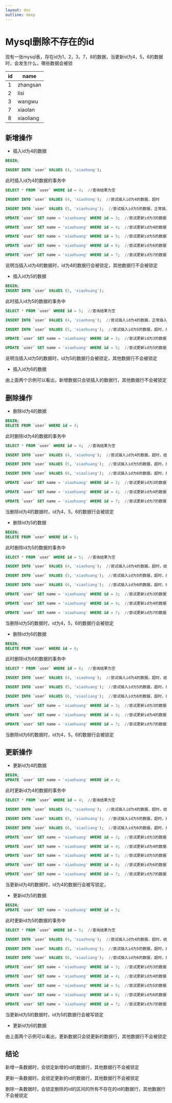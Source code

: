 ```yaml
---
layout: doc
outline: deep
---
```


# Mysql删除不存在的id

现有一张mysql表，存在id为1，2，3，7，8的数据，当更新id为4，5，6的数据时，会发生什么，哪些数据会被锁

| id | name |
| --- | --- |
| 1 | zhangsan |
| 2 | lisi |
| 3 | wangwu |
| 7 | xiaolan |
| 8 | xiaoliang |

## 新增操作

- 插入id为4的数据

```sql
BEGIN;

INSERT INTO `user` VALUES (4, 'xiaohong');
```

此时插入id为4的数据的事务中

```sql
SELECT * FROM `user` WHERE id = 4;  //查询结果为空

INSERT INTO `user` VALUES (4, 'xiaohong');  //尝试插入id为4的数据，超时

INSERT INTO `user` VALUES (5, 'xiaohuang');  //尝试插入id为5的数据，正常插入

UPDATE `user` SET name = 'xiaohuang' WHERE id = 3;  //尝试更新id为3的数据，正常更新

UPDATE `user` SET name = 'xiaohuang' WHERE id = 4;  //尝试更新id为4的数据，超时

UPDATE `user` SET name = 'xiaohuang' WHERE id = 5;  //尝试更新id为5的数据，更新0条数据，但并没有超时

UPDATE `user` SET name = 'xiaohuang' WHERE id = 6;  //尝试更新id为6的数据，更新0条数据，但并没有超时

UPDATE `user` SET name = 'xiaohuang' WHERE id = 7;  //尝试更新id为7的数据，正常更新
```

说明当插入id为4的数据时，id为4的数据行会被锁定，其他数据行不会被锁定

- 插入id为5的数据

```sql
BEGIN;
INSERT INTO `user` VALUES (5, 'xiaohuang');
```

此时插入id为5的数据的事务中

```sql
SELECT * FROM `user` WHERE id = 5;  //查询结果为空

INSERT INTO `user` VALUES (4, 'xiaohong');  //尝试插入id为4的数据，正常插入

INSERT INTO `user` VALUES (5, 'xiaohuang');  //尝试插入id为5的数据，超时，结果显示为锁超时

UPDATE `user` SET name = 'xiaohuang' WHERE id = 3;  //尝试更新id为3的数据，正常更新

UPDATE `user` SET name = 'xiaohuang' WHERE id = 5;  //尝试更新id为5的数据，超时
```

说明当插入id为5的数据时，id为5的数据行会被锁定，其他数据行不会被锁定

- 插入id为6的数据

由上面两个示例可以看出，新增数据只会锁插入的数据行，其他数据行不会被锁定

## 删除操作

- 删除id为4的数据

```sql
BEGIN;
DELETE FROM `user` WHERE id = 4;
```

此时删除id为4的数据的事务中

```sql
SELECT * FROM `user` WHERE id = 4;  //查询结果为空

INSERT INTO `user` VALUES (4, 'xiaohong');  //尝试插入id为4的数据，超时，结果显示为锁超时

INSERT INTO `user` VALUES (5, 'xiaohuang');  //尝试插入id为5的数据，超时，结果显示为锁超时

INSERT INTO `user` VALUES (6, 'xiaoliang');  //尝试插入id为6的数据，超时，结果显示为锁超时

UPDATE `user` SET name = 'xiaohuang' WHERE id = 3;  //尝试更新id为3的数据，正常更新

UPDATE `user` SET name = 'xiaohuang' WHERE id = 4;  //尝试更新id为4的数据，超时,结果显示为锁超时

UPDATE `user` SET name = 'xiaohuang' WHERE id = 7;  //尝试更新id为7的数据，正常更新
```

当删除id为4的数据时，id为4，5，6的数据行会被锁定

- 删除id为5的数据

```sql
BEGIN;
DELETE FROM `user` WHERE id = 5;
```

此时删除id为5的数据的事务中

```sql
SELECT * FROM `user` WHERE id = 5;  //查询结果为空

INSERT INTO `user` VALUES (4, 'xiaohong');  //尝试插入id为4的数据，超时，结果显示为锁超时

INSERT INTO `user` VALUES (5, 'xiaohuang');  //尝试插入id为5的数据，超时，结果显示为锁超时

INSERT INTO `user` VALUES (6, 'xiaoliang');  //尝试插入id为6的数据，超时，结果显示为锁超时

UPDATE `user` SET name = 'xiaohuang' WHERE id = 3;  //尝试更新id为3的数据，正常更新

UPDATE `user` SET name = 'xiaohuang' WHERE id = 4;  //尝试更新id为4的数据，超时,结果显示为锁超时

UPDATE `user` SET name = 'xiaohuang' WHERE id = 7;  //尝试更新id为7的数据，正常更新
```

当删除id为5的数据时，id为4，5，6的数据行会被锁定

- 删除id为6的数据

```sql
BEGIN;
DELETE FROM `user` WHERE id = 6;
```

此时删除id为6的数据的事务中

```sql
SELECT * FROM `user` WHERE id = 6;  //查询结果为空

INSERT INTO `user` VALUES (4, 'xiaohong');  //尝试插入id为4的数据，超时，结果显示为锁超时

INSERT INTO `user` VALUES (5, 'xiaohuang');  //尝试插入id为5的数据，超时，结果显示为锁超时

INSERT INTO `user` VALUES (6, 'xiaoliang');  //尝试插入id为6的数据，超时，结果显示为锁超时

UPDATE `user` SET name = 'xiaohuang' WHERE id = 3;  //尝试更新id为3的数据，正常更新

UPDATE `user` SET name = 'xiaohuang' WHERE id = 4;  //尝试更新id为4的数据，超时,结果显示为锁超时

UPDATE `user` SET name = 'xiaohuang' WHERE id = 7;  //尝试更新id为7的数据，正常更新
```

当删除id为6的数据时，id为4，5，6的数据行会被锁定

## 更新操作

- 更新id为4的数据

```sql
BEGIN;
UPDATE `user` SET name = 'xiaohuang' WHERE id = 4;
```

此时更新id为4的数据的事务中

```sql
SELECT * FROM `user` WHERE id = 4;  //查询结果为空

INSERT INTO `user` VALUES (4, 'xiaohong');  //尝试插入id为4的数据，超时，结果显示为锁超时

INSERT INTO `user` VALUES (5, 'xiaohuang');  //尝试插入id为5的数据，超时，结果显示为锁超时

INSERT INTO `user` VALUES (6, 'xiaoliang');  //尝试插入id为6的数据，超时，结果显示为锁超时

UPDATE `user` SET name = 'xiaohuang' WHERE id = 3;  //尝试更新id为3的数据，正常更新

UPDATE `user` SET name = 'xiaohuang' WHERE id = 4;  //尝试更新id为4的数据，更新0条数据，但并没有超时

UPDATE `user` SET name = 'xiaohuang' WHERE id = 5;  //尝试更新id为5的数据，更新0条数据，但并没有超时

UPDATE `user` SET name = 'xiaohuang' WHERE id = 6;  //尝试更新id为6的数据，更新0条数据，但并没有超时

UPDATE `user` SET name = 'xiaohuang' WHERE id = 7;  //尝试更新id为7的数据，正常更新
```

当更新id为4的数据时，id为4的数据行会被写锁定，

- 更新id为5的数据

```sql
BEGIN;
UPDATE `user` SET name = 'xiaohuang' WHERE id = 5;
```

此时更新id为5的数据的事务中

```sql
SELECT * FROM `user` WHERE id = 5;  //查询结果为空

INSERT INTO `user` VALUES (4, 'xiaohong');  //尝试插入id为4的数据，超时，结果显示为锁超时

INSERT INTO `user` VALUES (5, 'xiaohuang');  //尝试插入id为5的数据，超时，结果显示为锁超时

INSERT INTO `user` VALUES (6, 'xiaoliang');  //尝试插入id为6的数据，超时，结果显示为锁超时

UPDATE `user` SET name = 'xiaohuang' WHERE id = 3;  //尝试更新id为3的数据，正常更新

UPDATE `user` SET name = 'xiaohuang' WHERE id = 4;  //尝试更新id为4的数据，更新0条数据，但并没有超时

UPDATE `user` SET name = 'xiaohuang' WHERE id = 5;  //尝试更新id为5的数据，更新0条数据，但并没有超时

UPDATE `user` SET name = 'xiaohuang' WHERE id = 6;  //尝试更新id为6的数据，更新0条数据，但并没有超时

UPDATE `user` SET name = 'xiaohuang' WHERE id = 7;  //尝试更新id为7的数据，正常更新
```

当更新id为5的数据时，id为5的数据行会被写锁定

- 更新id为6的数据

由上面两个示例可以看出，更新数据只会锁更新的数据行，其他数据行不会被锁定


## 结论

新增一条数据时，会锁定新增的id的数据行，其他数据行不会被锁定

更新一条数据时，会锁定更新的id的数据行，其他数据行不会被锁定

删除一条数据时，会锁定删除的id的区间的所有不存在的id的数据行，其他数据行不会被锁定